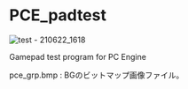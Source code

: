 # PCE_padtest

![test - 210622_1618](https://user-images.githubusercontent.com/5597377/122889060-6c859a80-d37d-11eb-9dff-c0f69c2fcc89.png)

Gamepad test program for PC Engine

pce_grp.bmp : BGのビットマップ画像ファイル。
